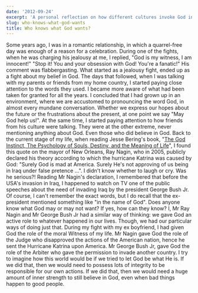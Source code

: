 ```yaml
---
date: '2012-09-24'
excerpt: 'A personal reflection on how different cultures invoke God in daily life, examining examples from Hurricane Katrina to Iraq War rhetoric and questioning human assumptions about divine will.'
slug: who-knows-what-god-wants
title: Who knows what God wants?
---
```


Some years ago, I was in a romantic relationship, in which a quarrel-free day was enough of a reason for a celebration.
During one of the fights, when he was charging his jealousy at me, I replied, "God is my witness, I am innocent!"
"Stop it! You and your obsession with God! You're a fanatic!"
His comment was flabbergasting. What started as a jealousy fight, ended up as a fight about my belief in God. The days that followed, when I was talking with my parents or friends from my home country, I started paying close attention to the words they used. I became more aware of what had been taken for granted for all the years. I concluded that I had grown up in an environment, where we are accustomed to pronouncing the word God, in almost every mundane conversation. Whether we express our hopes about the future or the frustrations about the present, at one point we say "May God help us!". At the same time, I started paying attention to how friends from his culture were talking. They were at the other extreme, never mentioning anything about God. Even those who did believe in God.
Back to the current stage of my life, when reading Jesse Bering's book, "[The God Instinct, The Psychology of Souls, Destiny, and the Meaning of Life](http://www.amazon.com/gp/product/0393341267/ref=as_li_qf_sp_asin_tl?ie=UTF8&camp=1789&creative=9325&creativeASIN=0393341267&linkCode=as2&tag=flyingthought-20)", I found this quote on the mayor of New Orleans, Ray Nagin, who in 2005, publicly declared his theory according to which the hurricane Katrina was caused by God: "Surely God is mad at America. Surely He's not approving of us being in Iraq under false pretence ...". I didn't know whether to laugh or cry. Was he serious?!
Reading Mr Nagin's declaration, I remembered that before the USA's invasion in Iraq, I happened to watch on TV one of the public speeches about the need of invading Iraq by the president George Bush Jr. Of course, I can't remember the exact words, but I do recall that the ex-president mentioned something like "in the name of God".
Does anyone know what God may or may not want? If yes, how can they know? I, Mr Ray Nagin and Mr George Bush Jr had a similar way of thinking: we gave God an active role to whatever happened in our lives. Though, we had our particular ways of doing just that. During my fight with my ex boyfriend, I had given God the role of the moral Witness of my life. Mr Nagin gave God the role of the Judge who disapproved the actions of the American nation, hence he sent the Hurricane Katrina upon America. Mr George Bush Jr, gave God the role of the Arbiter who gave the permission to invade another country.
I try to imagine how this world would be if we tried to let God be what He is. If we did that, then we would need to possess lots of integrity to be responsible for our own actions. If we did that, then we would need a huge amount of inner strength to still believe in God, even when bad things happen to good people.
